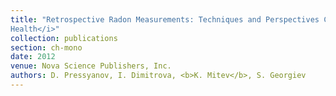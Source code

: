 ```yaml
---
title: "Retrospective Radon Measurements: Techniques and Perspectives Chapter 4 in <i>Handbook of Radon: Properties, Applications and
Health</i>"
collection: publications
section: ch-mono
date: 2012
venue: Nova Science Publishers, Inc.
authors: D. Pressyanov, I. Dimitrova, <b>K. Mitev</b>, S. Georgiev
---
```

